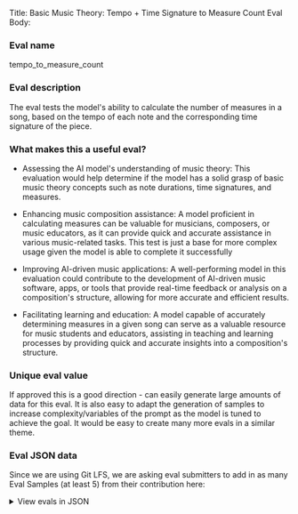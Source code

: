 Title: Basic Music Theory: Tempo + Time Signature to Measure Count Eval
Body:

### Eval name

tempo_to_measure_count

### Eval description

The eval tests the model's ability to calculate the number of measures in a song, based on the tempo of each note and
the corresponding time signature of the piece.

### What makes this a useful eval?

- Assessing the AI model's understanding of music theory: This evaluation would help determine if the model has a solid
  grasp of basic music theory concepts such as note durations, time signatures, and measures.


- Enhancing music composition assistance: A model proficient in calculating measures can be valuable for musicians,
  composers, or music educators, as it can provide quick and accurate assistance in various music-related tasks. This
  test is just a base for more complex usage given the model is able to complete it successfully


- Improving AI-driven music applications: A well-performing model in this evaluation could contribute to the development
  of AI-driven music software, apps, or tools that provide real-time feedback or analysis on a composition's structure,
  allowing for more accurate and efficient results.


- Facilitating learning and education: A model capable of accurately determining measures in a given song can serve as a
  valuable resource for music students and educators, assisting in teaching and learning processes by providing quick
  and accurate insights into a composition's structure.

### Unique eval value

If approved this is a good direction - can easily generate large amounts of data for this eval. It is also easy to adapt
the generation of samples to increase complexity/variables of the prompt as the model is tuned to achieve the goal. It
would be easy to create many more evals in a similar theme.

### Eval JSON data

Since we are using Git LFS, we are asking eval submitters to add in as many Eval Samples (at least 5) from their
contribution here:



<details>

  <summary>View evals in JSON</summary>

### Eval

  ```jsonl

{"input":[{"role":"system","content":"You are TempoGPT. A helpful AI chatbot that understands music tempo fundamentals and helps answer questions about music. Follow the instructions given to the point."},{"role":"user","content":"How many measures does the following Note Tempo Values take up given the following Time Signature\n\nNote Tempo Values: [ Half Note , Eighth Note , Eighth Note , Whole Note , Eighth Note , Quarter Note , Half Note , Half Note , Whole Note , Sixteenth Note , Whole Note , Whole Note , Quarter Note , Eighth Note , Quarter Note , Whole Note , Half Note , Quarter Note , Eighth Note , Quarter Note ]\nTime Signature: 2/4\n\nYour answer should strictly only contain a single number, no additional words."}],"ideal":["18"]}

{"input":[{"role":"system","content":"You are TempoGPT. A helpful AI chatbot that understands music tempo fundamentals and helps answer questions about music. Follow the instructions given to the point."},{"role":"user","content":"How many measures does the following Note Tempo Values take up given the following Time Signature\n\nNote Tempo Values: [ Half Note , Sixteenth Note , Half Note , Quarter Note , Sixteenth Note , Quarter Note , Sixteenth Note , Whole Note , Whole Note , Sixteenth Note , Whole Note , Half Note , Eighth Note , Quarter Note , Eighth Note , Quarter Note , Half Note , Half Note , Sixteenth Note , Eighth Note , Quarter Note , Half Note , Whole Note , Sixteenth Note ]\nTime Signature: 4/4\n\nYour answer should strictly only contain a single number, no additional words."}],"ideal":["9"]}

{"input":[{"role":"system","content":"You are TempoGPT. A helpful AI chatbot that understands music tempo fundamentals and helps answer questions about music. Follow the instructions given to the point."},{"role":"user","content":"How many measures does the following Note Tempo Values take up given the following Time Signature\n\nNote Tempo Values: [ Half Note , Whole Note , Eighth Note , Quarter Note , Quarter Note , Half Note , Quarter Note , Half Note , Whole Note , Eighth Note , Half Note , Quarter Note , Quarter Note , Sixteenth Note , Eighth Note , Sixteenth Note , Sixteenth Note , Sixteenth Note , Quarter Note , Sixteenth Note , Half Note , Quarter Note ]\nTime Signature: 2/4\n\nYour answer should strictly only contain a single number, no additional words."}],"ideal":["14"]}

{"input":[{"role":"system","content":"You are TempoGPT. A helpful AI chatbot that understands music tempo fundamentals and helps answer questions about music. Follow the instructions given to the point."},{"role":"user","content":"How many measures does the following Note Tempo Values take up given the following Time Signature\n\nNote Tempo Values: [ Half Note , Quarter Note , Half Note , Half Note , Sixteenth Note , Half Note , Sixteenth Note , Quarter Note , Whole Note , Quarter Note , Eighth Note , Whole Note , Whole Note , Eighth Note , Half Note , Eighth Note , Quarter Note , Whole Note , Whole Note , Eighth Note , Whole Note , Sixteenth Note , Half Note , Eighth Note , Eighth Note , Quarter Note , Half Note , Half Note ]\nTime Signature: 12/8\n\nYour answer should strictly only contain a single number, no additional words."}],"ideal":["9"]}

{"input":[{"role":"system","content":"You are TempoGPT. A helpful AI chatbot that understands music tempo fundamentals and helps answer questions about music. Follow the instructions given to the point."},{"role":"user","content":"How many measures does the following Note Tempo Values take up given the following Time Signature\n\nNote Tempo Values: [ Eighth Note , Quarter Note , Eighth Note , Quarter Note , Sixteenth Note , Quarter Note , Sixteenth Note , Quarter Note , Half Note , Quarter Note , Whole Note , Whole Note ]\nTime Signature: 12/8\n\nYour answer should strictly only contain a single number, no additional words."}],"ideal":["3"]}

  ```

</details>
